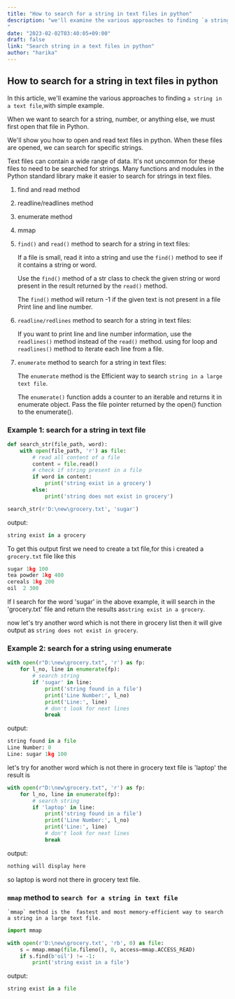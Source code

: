 ```yaml
---
title: "How to search for a string in text files in python"
description: "we'll examine the various approaches to finding `a string in a text file`,with simple examples.
"
date: "2023-02-02T03:40:05+09:00"
draft: false
link: "Search string in a text files in python"
author: "harika"
---
```


## How to search for a string in text files in python

In this article, we'll examine the various approaches to finding `a string in a text file`,with simple example.

When we want to search for a string, number, or anything else, we must first open that file in Python. 

We'll show you how to open and read text files in python.
When these files are opened, we can search for specific strings. 

Text files can contain a wide range of data.
It's not uncommon for these files to need to be searched for strings.
Many functions and modules in the Python standard library make it easier to search for strings in text files. 

1. find and read  method
2. readline/readlines method
3. enumerate method
4. mmap 

1. `find()` and `read()` method to search for a string in text files:
     
    If a file is small, read it into a string and use the `find()` method to see if it contains a string or word. 

    Use the `find()` method of a str class to check the given string or word present in the result returned by the `read()` method.
    
    The `find()` method will return -1 if the given text is not present in a file Print line and line number.


2. `readline/redlines` method to search for a string in text files:
     
    If you want to print line and line number information, use the `readlines()` method instead of the `read()` method. 
    using for loop and `readlines()` method to iterate each line from a file.



3. `enumerate` method to search for a string in text files:
    
    The `enumerate` method is the Efficient way to search `string in a large text file`.
    
    The `enumerate()` function adds a counter to an iterable and returns it in enumerate object. Pass the file pointer returned by the open() function to the enumerate().


### Example 1: search for a string in text file 
```python
def search_str(file_path, word):
    with open(file_path, 'r') as file:
        # read all content of a file
        content = file.read()
        # check if string present in a file
        if word in content:
            print('string exist in a grocery')
        else:
            print('string does not exist in grocery')

search_str(r'D:\new\grocery.txt', 'sugar')
```
output:
```python
string exist in a grocery
```
To get this output first we need to create a txt file,for this i created a `grocery.txt` file like this

```python
sugar 1kg 100
tea powder 1kg 400
cereals 1kg 200
oil  2 300
```
If I search for the word 'sugar' in the above example, it will search in the 'grocery.txt' file and return the results as`string exist in a grocery`.

now let's try another word which is not there in grocery list then it will give output as `string does not exist in grocery`.


### Example 2: search for a string using enumerate
```python
with open(r"D:\new\grocery.txt", 'r') as fp:
    for l_no, line in enumerate(fp):
        # search string
        if 'sugar' in line:
            print('string found in a file')
            print('Line Number:', l_no)
            print('Line:', line)
            # don't look for next lines
            break
```

output:
```python
string found in a file
Line Number: 0
Line: sugar 1kg 100
```

let's try for another word which is not there in grocery text file is 'laptop'
the result is

```python
with open(r"D:\new\grocery.txt", 'r') as fp:
    for l_no, line in enumerate(fp):
        # search string
        if 'laptop' in line:
            print('string found in a file')
            print('Line Number:', l_no)
            print('Line:', line)
            # don't look for next lines
            break
```

output:
```python
nothing will display here
```
so laptop is word not there in grocery text file.

### `mmap` method  to `search for a string in text file`

    `mmap` method is the  fastest and most memory-efficient way to search a string in a large text file.

```python
import mmap

with open(r'D:\new\grocery.txt', 'rb', 0) as file:
    s = mmap.mmap(file.fileno(), 0, access=mmap.ACCESS_READ)
    if s.find(b'oil') != -1:
        print('string exist in a file')
```
output:
```python
string exist in a file
```







